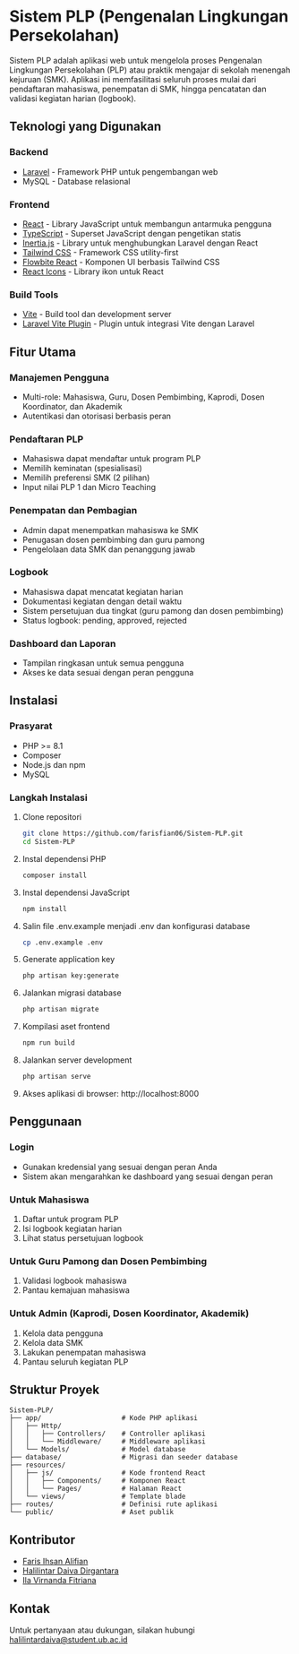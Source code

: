 # Sistem PLP (Pengenalan Lingkungan Persekolahan)

Sistem PLP adalah aplikasi web untuk mengelola proses Pengenalan Lingkungan Persekolahan (PLP) atau praktik mengajar di sekolah menengah kejuruan (SMK). Aplikasi ini memfasilitasi seluruh proses mulai dari pendaftaran mahasiswa, penempatan di SMK, hingga pencatatan dan validasi kegiatan harian (logbook).

## Teknologi yang Digunakan

### Backend
- [Laravel](https://laravel.com/) - Framework PHP untuk pengembangan web
- MySQL - Database relasional

### Frontend
- [React](https://reactjs.org/) - Library JavaScript untuk membangun antarmuka pengguna
- [TypeScript](https://www.typescriptlang.org/) - Superset JavaScript dengan pengetikan statis
- [Inertia.js](https://inertiajs.com/) - Library untuk menghubungkan Laravel dengan React
- [Tailwind CSS](https://tailwindcss.com/) - Framework CSS utility-first
- [Flowbite React](https://flowbite-react.com/) - Komponen UI berbasis Tailwind CSS
- [React Icons](https://react-icons.github.io/react-icons/) - Library ikon untuk React

### Build Tools
- [Vite](https://vitejs.dev/) - Build tool dan development server
- [Laravel Vite Plugin](https://github.com/laravel/vite-plugin) - Plugin untuk integrasi Vite dengan Laravel

## Fitur Utama

### Manajemen Pengguna
- Multi-role: Mahasiswa, Guru, Dosen Pembimbing, Kaprodi, Dosen Koordinator, dan Akademik
- Autentikasi dan otorisasi berbasis peran

### Pendaftaran PLP
- Mahasiswa dapat mendaftar untuk program PLP
- Memilih keminatan (spesialisasi)
- Memilih preferensi SMK (2 pilihan)
- Input nilai PLP 1 dan Micro Teaching

### Penempatan dan Pembagian
- Admin dapat menempatkan mahasiswa ke SMK
- Penugasan dosen pembimbing dan guru pamong
- Pengelolaan data SMK dan penanggung jawab

### Logbook
- Mahasiswa dapat mencatat kegiatan harian
- Dokumentasi kegiatan dengan detail waktu
- Sistem persetujuan dua tingkat (guru pamong dan dosen pembimbing)
- Status logbook: pending, approved, rejected

### Dashboard dan Laporan
- Tampilan ringkasan untuk semua pengguna
- Akses ke data sesuai dengan peran pengguna

## Instalasi

### Prasyarat
- PHP >= 8.1
- Composer
- Node.js dan npm
- MySQL

### Langkah Instalasi

1. Clone repositori
   ```bash
   git clone https://github.com/farisfian06/Sistem-PLP.git
   cd Sistem-PLP
   ```

2. Instal dependensi PHP
   ```bash
   composer install
   ```

3. Instal dependensi JavaScript
   ```bash
   npm install
   ```

4. Salin file .env.example menjadi .env dan konfigurasi database
   ```bash
   cp .env.example .env
   ```

5. Generate application key
   ```bash
   php artisan key:generate
   ```

6. Jalankan migrasi database
   ```bash
   php artisan migrate
   ```

7. Kompilasi aset frontend
   ```bash
   npm run build
   ```

8. Jalankan server development
   ```bash
   php artisan serve
   ```

9. Akses aplikasi di browser: http://localhost:8000

## Penggunaan

### Login
- Gunakan kredensial yang sesuai dengan peran Anda
- Sistem akan mengarahkan ke dashboard yang sesuai dengan peran

### Untuk Mahasiswa
1. Daftar untuk program PLP
2. Isi logbook kegiatan harian
3. Lihat status persetujuan logbook

### Untuk Guru Pamong dan Dosen Pembimbing
1. Validasi logbook mahasiswa
2. Pantau kemajuan mahasiswa

### Untuk Admin (Kaprodi, Dosen Koordinator, Akademik)
1. Kelola data pengguna
2. Kelola data SMK
3. Lakukan penempatan mahasiswa
4. Pantau seluruh kegiatan PLP

## Struktur Proyek

```
Sistem-PLP/
├── app/                    # Kode PHP aplikasi
│   ├── Http/               
│   │   ├── Controllers/    # Controller aplikasi
│   │   └── Middleware/     # Middleware aplikasi
│   └── Models/             # Model database
├── database/               # Migrasi dan seeder database
├── resources/              
│   ├── js/                 # Kode frontend React
│   │   ├── Components/     # Komponen React
│   │   └── Pages/          # Halaman React
│   └── views/              # Template blade
├── routes/                 # Definisi rute aplikasi
└── public/                 # Aset publik
```

## Kontributor

- [Faris Ihsan Alifian](https://github.com/farisfian06)
- [Halilintar Daiva Dirgantara](https://github.com/HalDaiva)
- [Ila Virnanda Fitriana](https://github.com/ila-vf)

## Kontak

Untuk pertanyaan atau dukungan, silakan hubungi [halilintardaiva@student.ub.ac.id](mailto:halilintardaiva@student.ub.ac.id)
